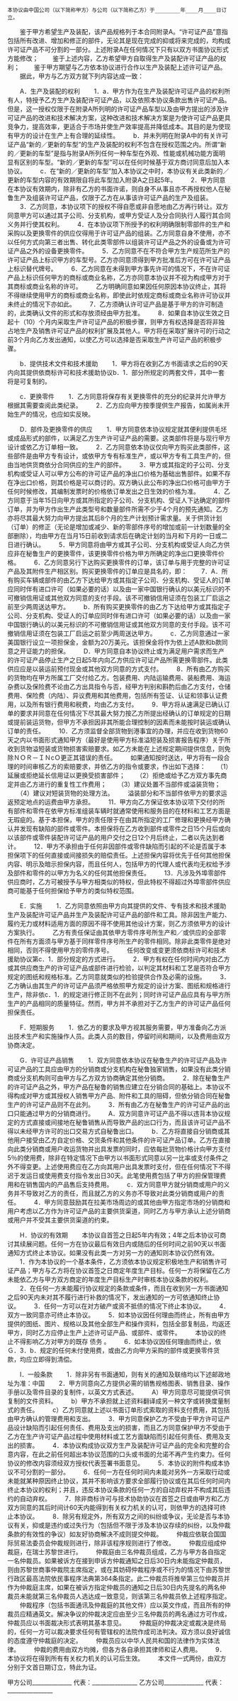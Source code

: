 
 


    本协议由中国公司（以下简称甲方）与公司（以下简称乙方）于________年____月____日订立。


　　鉴于甲方希望生产及装配，该产品规格列于本合同附录A。“许可证产品”意指包括所有改进、增加和修正的部件，无论其是现在完成的抑或将来完成的，均构成许可证产品不可分割的一部分。上述附录A在任何情况下只有以双方书面协议形式方能修改；
　　鉴于上述内容，乙方希望甲方自取得生产及装配许可证产品的权利；
　　鉴于甲方期望与乙方依本协议进行合作以生产及装配上述许可证产品。
　　据此，甲方与乙方双方就下列内容达成一致：


　　A．生产及装配的权利
　　1．a．甲方作为在生产及装配许可证产品的权利所有人，特授予乙方生产及装配许可证产品，以及依照本协议条款出售许可证产品。但是，这一授权仅限于在附录A所列明的许可证产品车型以及由甲方提出的涉及许可证产品的改进和技术解决方案，这种改进和技术解决方案是为使许可证产品更具竞争力，提高效率，更适合于市场并使生产效率提高并降低成本。其目的是为使现有甲方的设计在生产上有合理的延续性。
　　b．并未列明在附录A中的有关许可证产品“新的／更新的车型”的生产及装配的权利不包含在授权范围之内。所谓“新的／更新的车型”是指与附录A所列任何一种车型在外观、性能或机械功能方面明显有区别的车型。“新的／更新的车型”可以在任何时候基于双方商讨同意后加入本协议。
　　c．在“新的／更新的车型”加入本协议之中时，本协议有关此类新的／更新的车型内容的有效期限自将此车型加入附录A之日起5年。
　　2．甲方同意在本协议有效期内，除非有乙方的书面许诺，则自身不从事且亦不再授权他人在秘鲁生产及组装许可证产品，仅限于乙方在从事该许可证产品的生产及组装。
　　3．乙方同意，本协议项下的授权不得自愿或非自愿地由乙方再行转让。双方同意甲方可以通过其子公司、分支机构，或甲方受证人及分合同执行人履行其合同义务并行使其权利。
　　4．在本协议项下所授予的权利明确限制零部件的生产和采购以及更换零件的供应仅得用于许可证产品的组装。乙方同意自身不使用，亦不以任何方式向第三者出售、转化此类零部件以组装许可证产品之外的设备或为许可证产品之外的设备更换零件。
　　5．乙方同意不在不符合甲方生产规范所生产的许可证产品上标识甲方的车型号。乙方亦同意须得到甲方批准后方可在许可证产品上标识替代牌号。
　　6．乙方同意在未得到甲方事先许可的情况下，不在许可证产品上标识任何甲方的商标或商业名称，乙方亦同意本协议并不视为构成甲方对于其商标或商业名称的许可。
　　乙方明确同意如果因任何原因本协议终止，其将不得继续使用甲方的商标或商业名称，即使此时依规定商标或商业名称许可协议并未终止的情况下亦如此。
　　7．乙方须确认许可证产品是基于甲方的许可制造的，此类确认文件的形式和存放须经由甲方批准。
　　8．如果自本协议生效之日起十（10）个月内采取生产许可证产品的积极步骤，则甲方有权选择是否将非独占地生产及销售许可证产品的权利扩展及其他人。甲方将在采取扩展许可的行动之前3个月向乙方发出通知，以使乙方可以选择是否采取生产许可证产品的积极步骤。


　　b．提供技术文件和技术援助
　　1．甲方将在收到乙方书面请求之后的90天内向其提供依商标许可和技术援助协议b．1．部分所规定的两套文件，其中一套将是可复制的。


　　c．更换零件
　　1．乙方同意将保存有关更换零件的充分的纪录并允许甲方根据其需要查阅此类纪录。
　　2．乙方应向甲方按季提供生产报告，如属尚未开始生产的情况，也应如实反映。


　　D．部件及更换零件的供应
　　1．甲方同意依本协议规定就其便利提供毛坯或成品形式的部件，以满足乙方生产许可证产品的需要。这类部件将是与现行甲方设计或依乙方订单相一致。
　　2．乙方同意依本协议仅向甲方购买此类部件，这些部件是由甲方专有设计，或依甲方专有标准生产，或以甲方专有工具生产的，但由当地供货商依分合同供应的生产的部件。
　　3．甲方或其指定的子公司、分支机构或受证人可以甲方公布的许可证产品的净出口价格为基础出售部件。如果不存在净出口价格，则其价格是可以商讨的。双方确认此公布的净出口价格可由甲方于任何时候修改，其编制发票时的价格依订单发出之日生效的价格为准。
　　4．乙方同意于当年15日向甲方或其所指定的子公司、分支机构、受证人下达确定的部件订单，并为甲方作出生产此类型号和数量部件所需不少于4个月的预先通知。乙方亦将尽其最大努力向甲方提出其后8个月的生产计划预计需求量。关于供货计划（订单）的修正（无论是增加或减少、新的零部件序号的增加或前一计划数量的全部删除），均由甲方在当月15日前收到请求后在确定计划的当月和下月的一日或二日进行确认。
　　5．甲方同意将由甲方或其子公司、分支机构或受证人向乙方供应非在秘鲁生产的更换零件，该更换零件价格为甲方所确定的净出口更换零件价格。
　　6．乙方同意另行下达购买更换零件的订单，该订单与用于完整的许可证产品及其附件生产相区别。购买更换零件的订单应是具名的，即：
　　7．A．所有购买车辆或部件的由乙方下达给甲方或其指定子公司、分支机构、受证人的订单应同时伴有进口许可（如果必要的话）以及由一家中国银行确认的以美元标识的不可撤销信用证或其他双方同意的支付手段。该不可撤销信用证须在包装工厂启运之前至少两周送达甲方。
　　b．所有购买更换零件的由乙方下达给甲方或其指定子公司、分支机构、受证人的订单应同时伴有进口许可（如果必要的话）以及由一家中国银行确认的以美元标识的不可撤销信用证或其他双方同意的支付手段。该不可撤销信用证须在包装工厂启运之前至少两周送达甲方。
　　c．乙方同意通过一家美国银行设立一项担保金，金额为20万美元。该担保金将作为依上述A款和b款同意之开证能力的担保。
　　D．甲方同意自本协议终止或为满足用户需求而生产的许可证产品停止生产之日起5年内向乙方供应许可证产品所需更换零部件。此类供应应是以装运前预付现金或其他双方同意的方式支付。
　　8．所有由乙方购买的货物均在甲方所属工厂交付给乙方。包装费用、内陆运输费用、装船费用、海运杂费以及保险费不论由乙方出具指令与否，经甲方判别和斟酌后由乙方支付，仓储费用、保险费（内陆）、异议费用和其他费用，包括所有签证、认证和领事认证费用，以及所有银行费用和税费，均由乙方支付。
　　9．甲方将从速满足已确认订单的要求并同意在任何情况下尽其最大努力按乙方所提出经确认的订单规定的日期或提前装运货物，但甲方不承担因非其所能合理控制的因素而未能按时装运或确认订单的责任。
　　10．乙方须监督全部货物到港事宜的办理，并应在收到货物60天之内以书面形式通知甲方（最好是使用甲方标准溢短装及损害报告程序）关于所收到货物溢短装或货物损害索赔要求。如乙方未能在上述规定期间提供信息，则免除ＮＯＲ－ＩＮcＯ更正其错误的责任。
　　如果通知按时送达，甲方将有一段合理的时间审核乙方的索赔要求，并依乙方的指令或要求，作出如下选择：
　　（1）延展或拒绝延长信用证以更换受损害部件；
　　（2）拒绝或给予乙方双方事先商定并由乙方进行的重复性工作费用；
　　（3）建议处置不当部件或溢装货物；
　　（4）建议对短装货物的处理方法。
　　溢装部分和不当部件依甲方的要求运返预定地点的运费由甲方承担。
　　11．甲方向乙方保证依本协议项下交付的所有部件和零件在依甲方标准组装车辆时就通常使用和服务目的在材料和工艺方面是无瑕疵的。基于本担保，甲方的责任限于在由其所指定的工厂修理和更换经甲方确认并发现有缺陷的部件或零件。本担保将在乙方收到部件或零件之日15个月后或向以该部件或零件装配许可证产品的用户交付之日12个月后终止，二者以先达到者计。
　　12．甲方不承担由于任何非因部件或零件缺陷而引起的不论是否属于本担保项下的任何直接或间接损失的赔偿责任。上述担保内容将优先于任何其他担保内容、明示及暗示担保内容，而且任何人，包括甲方的代理人或代表均无权给予涉及部件和零件的以甲方为名义的任何其他担保责任。
　　13．凡涉及外埠零部件供应商时，乙方可被授予与甲方相类似的特权，但此特权不得超过外埠零部件供应商可能基于任何担保给予甲方的类似特权范围。


　　E．实施
　　1．乙方同意依照由甲方向其提供的文件、专有技术和技术援助生产及装配许可证产品并生产及装配许可证产品的部件和工具。除非因生产能力、履约无力或材料适用方面的原因不得不使用其他设计方案，则乙方须依甲方的设计方案执行。
　　乙方有责任保证由其依甲方零件序号所生产和／或供应的全部零件在所有方面须与甲方基于同样零件序号所生产的零件相同。除非此类零件是绝对相同，否则不得使用甲方的零件序号。
　　任何改变或变更须依商标许可和技术援助协议第c．1．部分规定的方式进行。
　　2．甲方有权在任何时间内对由乙方或其供应商生产的许可证产品或部件进行检验，以判定其材料和工艺是否符合甲方规定的图纸和规格标准。乙方同意就类似的检验提供合作及必需的设施。
　　3．乙方确认由其生产的许可证产品须严格依照甲方规定的设计方案、图纸和规格进行生产，除非依c．1．的规定进行修正则不在此列；同时许可证产品应具有与甲方所生产的产品相同的质量特征。然而，甲方并不承担对于乙方生产的许可证产品任何担保责任。


　　F．短期服务
　　1．依乙方的要求及甲方视其服务需要，甲方准备向乙方派出技术生产和实施操作人员。此类人员的数目，停留时间和期间，以及费用由双方协商决定。


　　G．许可证产品销售
　　1．双方同意依本协议在秘鲁生产的许可证产品及许可证产品的工具应由甲方的分销商或分支机构在秘鲁独家销售，如果没有此类分销商或分支机构则可由甲方与乙方双方协商确定其他分销商。
　　2．除在秘鲁生产的许可证产品之外，甲方产品在秘鲁的销售应建立在分销合同的基础上。本协议不得构成对甲方或其授权人销售甲方产品、附件和工具的阻碍，但依分销合同在秘鲁生产的许可证产品则不在此列。
　　3．所有由乙方在秘鲁生产的许可证产品的出口只能通过甲方的分销商进行。
　　A．双方同意许可证产品不得以违背本协议规定的方式直接或间接地在秘鲁销售从而导致产品的出口行为，而且该许可证产品不得以未经甲方许可的出口交易方式自秘鲁出口。
　　b．乙方将直接自分销商或其他用户接受由乙方自定价格、交货条件和其他条件的许可证产品订单。乙方在直接向此类分销商或用户收运货物并出具发票的同时，应依每批货物价格计向甲方支付5％的使用费，除非在特定情况下由甲方以书面形式同意以另一比率或支付条件之外不得变更。上述使用费应在乙方向其用户出具发票时支付，但在任何情况下不得迟于发运日或使用费支付指令发出日30天。此笔使用费包括了甲方的担保管理费用和在销售国内的产品售后支持费用。
　　c．双方同意甲方就分销商或用户的义务并不导致对乙方的责任，而且就乙方的义务亦不导致对此类分销商或用户的责任。
　　4．甲方同意鼓励其在拉美市场周边的或其他由甲方指定市场的分销商和用户考虑以乙方作为许可证产品的主要供货渠道，同时乙方与甲方承认上述分销商或用户并不受其主要供货渠道的约束。


　　H．协议的有效期
　　本协议自首签之日起5年内有效；4年之后本协议可商讨其续展问题。任何一方在协议最后有效日内或随后的任何时间之前90天以书面通知方式终止本协议。如果没有此类一方对另一方的通知则本协议仍然有效。
　　1．作为本协议的一个基本条件，乙方须依本协议规定积极地生产和销售许可证产品；甲方与乙方将在协议首签之日商定年度生产目标。任何一方将保留在乙方未能依乙方与甲方双方商定的年度生产目标生产时审核本协议条款的权利。
　　2．在任何一方未能履行协议规定的条款或条件，而且在收到另一方书面通知之后90天内未对其不履行进行补救的情况下，发出通知的一方可依通知终止协议。
　　3．任何一方可以在对方破产或资不抵债的情况下终止本协议。
　　4．双方一致同意亦可终止本协议。
　　5．如本协议因任何理由而终止，所有由甲方提供的图纸、图片、规格以及其他全部生产和操作资料，包括全部复制品，均返还甲方，同时乙方应停止生产上述许可证产品、或部件、或零件。
　　本协议的终止不得影响乙方对甲方的既存
债务
。
　　6．如本协议因任何理由而终止，依Ｇ．3．b．规定的任何未付使用费，或由乙方向甲方采购的部件或更换零件货款，均应立即得到清偿。


　　I．一般条款
　　1．除非另有书面通知，则有关的通知及联络均以下述邮政地址为准：中国
　　2．甲方同意向乙方提供必需的销售规格图表、销售目录、操作手册以及零件目录的复制件，以英文方式表述。
　　A）甲方同意尽可能提供可供复制的文件资料。
　　b）甲方不承担就上述资料翻译成另一种文字或转换度量制式的责任。
　　c）乙方同意就上述以书面订单形式索取的资料支付费用，其包括由甲方确认的管理费用和支出。
　　3．甲方同意保护乙方不受由于甲方许可证产品设计缺陷而引起任何责任、费用及支出的损害，而且乙方同意保护甲方不受由于乙方在生产许可证产品过程中使用材料或工艺方面缺陷而引起任何责任、费用及支出的损害。
　　4．本协议构成协议双方生产及装配许可证产品的完全和完整的合意内容，在此之前任何超出本协议范围的口头或书面的允诺不再产生约束力。任何协议的修改内容须经双方授权代表签署书面意见。
　　5．本协议的附件构成本协议不可分割的一部分。
　　6．任何一方在任何时间内未能对另外一方采取行动或未能就某种原因终止协议，其并不影响该方要求全部履行协议或在其后任何时间内终止本协议的权利；并且，违反本协议条款的任何一方的自动弃权并不构成其后违约的自动弃权。
　　7．除非商标许可与技术协助协议在首签之日或由甲方和乙方双方同意的其后时间计60天内能得到有关权力机关的认可，则依甲方的选择可终止本协议。
　　8．除另有规定外，所有双方之间的纠纷或争议，无论是否与本协议有关，抑或是违约或过失行为（包括但不限于涉及本协议存续的纠纷，以及仲裁条款的有效性的争议）如友好协商解决不成则提交仲裁。
　　仲裁应依联合国国际贸易法委员会仲裁规则进行，除非该程序规则进行了修改。
　　仲裁应组成仲裁庭，在瑞士苏黎世进行。
　　仲裁庭由三名仲裁员组成，乙方与甲方各自指定一名仲裁员。如果被诉方在接到申诉方仲裁通知之日后30日内未能指定仲裁员，则由苏黎世商事仲裁院主席指定，或在其妨碍仲裁程序或不行为的情况下由苏黎世行政区最高法院依民事程序法典第364条指定。此二仲裁员将推举第三位仲裁员并作为仲裁庭主席，如果在被诉方指定仲裁员的通知之日后30日内先提名的两名仲裁员未能就第三名仲裁员人选达成一致意见，则该第三名仲裁员依上述程序指定。
　　仲裁程序（包括书面通讯及仲裁庭的其他文件）应以英文作成，而且所有的仲裁员应精通英文。解决争议的仲裁决定应由至少三名仲裁员的两名通过方可作成，仲裁员应以书面裁决形式表明其基本意见。
　　仲裁庭的仲裁决定或裁决是终局的，任何一方可以裁决要求任何有管辖权的法院作成司法判决。双方须以良好诚信的态度遵守仲裁庭的决定。
　　仲裁员应以中华人民共和国的法律作为实体法律。
　　仲裁的费用由双方均摊，但各方各自承担其律师和证人费用。
　　9．本协议将在得到所有有关权力机关的认可后生效。
　　本文件一式两份，由双方分别于文首日期订立，特此为证。


 


甲方公司______________
代表：________________
乙方公司______________
代表：________________
 


 

 
 
 
 
 
  


  
 

  


  


  
 
 
 
 


